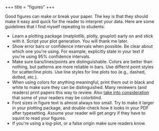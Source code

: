 +++
title = "figures"
+++

Good figures can make or break your paper. The key is that they should
make it easy and quick for the reader to interpret your data. Here are some guidelines that
I find myself repeating to students:

* Learn a plotting package (matplotlib, plotly, gnuplot) early on and stick with it. Script your
plot generation. You will thank me later.
* Show error bars or confidence intervals when possible. Be clear about which one you're using. For example,
explicitly state in your text if you're using 95% confidence intervals.
* Make sure bars/lines/points are distinguishable. Colors are better than nothing, but patterns are
more reliable in bars. Use differnt point styles for scatter/line plots. Use line styles for line plots too (e.g., dashed, dotted, etc.).
* When using colors for anything meaningful, print them out in black and white to make sure they
can be distinguished. Many reviewers (and readers) print papers this way to review. Also
[take into consideration][color] that some of your readers may be colorblind.
* Font sizes in figure text is almost always too small. Try to make it larger in your plotting package, and double-check how it looks in your PDF after typesetting. Assume your reader will get angry if they have to squint
to read your figures. 
* If you're using a log-plot, or a false origin make sure readers know.


[color]: https://matplotlib.org/3.1.0/tutorials/colors/colormaps.html
